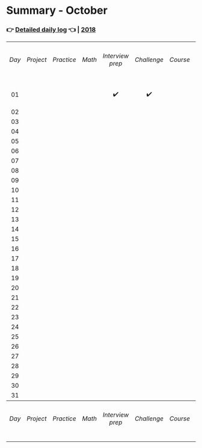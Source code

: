# Summary - October

### 👉 [Detailed daily log](https://github.com/jpacsai/LearningPath/blob/master/Daily-log/October/Daily-log_October.md) 👈 | [2018](https://github.com/jpacsai/LearningPath/blob/master/Daily-log/README.md)

<table>
    <tr>
        <th align="center"><h6>Day</h6></th>
        <th align="center"><h6>Project</h6></th>
        <th align="center"><h6>Practice</h6></th>
        <th align="center"><h6>Math</h6></th>
        <th align="center"><h6>Interview prep</h6></th>
        <th align="center"><h6>Challenge</h6></th>
        <th align="center"><h6>Course</h6></th>
        <th align="center"><h6>Book</h6></th>
        <th align="center"><h6>Video</h6></th>
        <th align="center"><h6>Article</h6></th>
        <th align="center"><h6>Achievem.</h6></th>
    </tr>
    <tr align="center">
        <td align="center">01</td>
        <td></td><!--- Achievment -->
        <td></td><!--- Project -->
        <td align="center"></td><!--- Practice -->
        <td align="center">✔️</td><!--- Math -->
        <td align="center">✔️</td><!--- Interview prep -->
        <td></td><!--- Challenge -->
        <td>CS50's Understanding Technology</td><!--- Course -->
        <td align="center"></td><!--- Video -->
        <td align="center"></td><!--- Article -->
        <td></td><!--- Book -->
    </tr>
    <tr>
        <td align="center">02</td>
        <td></td><!--- Achievment -->
        <td></td><!--- Project -->
        <td align="center"></td><!--- Practice -->
        <td align="center"></td><!--- Math -->
        <td align="center"></td><!--- Interview prep -->
        <td></td><!--- Challenge -->
        <td></td><!--- Course -->
        <td align="center"></td><!--- Video -->
        <td align="center"></td><!--- Article -->
        <td></td><!--- Book -->
    </tr>
    <tr>
        <td align="center">03</td>
        <td></td><!--- Achievment -->
        <td></td><!--- Project -->
        <td align="center"></td><!--- Practice -->
        <td align="center"></td><!--- Math -->
        <td align="center"></td><!--- Interview prep -->
        <td></td><!--- Challenge -->
        <td></td><!--- Course -->
        <td align="center"></td><!--- Video -->
        <td align="center"></td><!--- Article -->
        <td></td><!--- Book -->
    </tr>
    <tr>
        <td align="center">04</td>
        <td></td><!--- Achievment -->
        <td></td><!--- Project -->
        <td align="center"></td><!--- Practice -->
        <td align="center"></td><!--- Math -->
        <td align="center"></td><!--- Interview prep -->
        <td></td><!--- Challenge -->
        <td></td><!--- Course -->
        <td align="center"></td><!--- Video -->
        <td align="center"></td><!--- Article -->
        <td></td><!--- Book -->
    </tr>
    <tr>
        <td align="center">05</td>
        <td></td><!--- Achievment -->
        <td></td><!--- Project -->
        <td align="center"></td><!--- Practice -->
        <td align="center"></td><!--- Math -->
        <td align="center"></td><!--- Interview prep -->
        <td></td><!--- Challenge -->
        <td></td><!--- Course -->
        <td align="center"></td><!--- Video -->
        <td align="center"></td><!--- Article -->
        <td></td><!--- Book -->
    </tr>
    <tr>
        <td align="center">06</td>
        <td></td><!--- Achievment -->
        <td></td><!--- Project -->
        <td align="center"></td><!--- Practice -->
        <td align="center"></td><!--- Math -->
        <td align="center"></td><!--- Interview prep -->
        <td></td><!--- Challenge -->
        <td></td><!--- Course -->
        <td align="center"></td><!--- Video -->
        <td align="center"></td><!--- Article -->
        <td></td><!--- Book -->
    </tr>
    <tr>
        <td align="center">07</td>
        <td></td><!--- Achievment -->
        <td></td><!--- Project -->
        <td align="center"></td><!--- Practice -->
        <td align="center"></td><!--- Math -->
        <td align="center"></td><!--- Interview prep -->
        <td></td><!--- Challenge -->
        <td></td><!--- Course -->
        <td align="center"></td><!--- Video -->
        <td align="center"></td><!--- Article -->
        <td></td><!--- Book -->
    </tr>
    <tr>
        <td align="center">08</td>
        <td></td><!--- Achievment -->
        <td></td><!--- Project -->
        <td align="center"></td><!--- Practice -->
        <td align="center"></td><!--- Math -->
        <td align="center"></td><!--- Interview prep -->
        <td></td><!--- Challenge -->
        <td></td><!--- Course -->
        <td align="center"></td><!--- Video -->
        <td align="center"></td><!--- Article -->
        <td></td><!--- Book -->
    </tr>
    <tr>
        <td align="center">09</td>
        <td></td><!--- Achievment -->
        <td></td><!--- Project -->
        <td align="center"></td><!--- Practice -->
        <td align="center"></td><!--- Math -->
        <td align="center"></td><!--- Interview prep -->
        <td></td><!--- Challenge -->
        <td></td><!--- Course -->
        <td align="center"></td><!--- Video -->
        <td align="center"></td><!--- Article -->
        <td></td><!--- Book -->
    </tr>
    <tr>
        <td align="center">10</td>
        <td></td><!--- Achievment -->
        <td></td><!--- Project -->
        <td align="center"></td><!--- Practice -->
        <td align="center"></td><!--- Math -->
        <td align="center"></td><!--- Interview prep -->
        <td></td><!--- Challenge -->
        <td></td><!--- Course -->
        <td align="center"></td><!--- Video -->
        <td align="center"></td><!--- Article -->
        <td></td><!--- Book -->
    </tr>
    <tr>
        <td align="center">11</td>
        <td></td><!--- Achievment -->
        <td></td><!--- Project -->
        <td align="center"></td><!--- Practice -->
        <td align="center"></td><!--- Math -->
        <td align="center"></td><!--- Interview prep -->
        <td></td><!--- Challenge -->
        <td></td><!--- Course -->
        <td align="center"></td><!--- Video -->
        <td align="center"></td><!--- Article -->
        <td></td><!--- Book -->
    </tr>
    <tr>
        <td align="center">12</td>
        <td></td><!--- Achievment -->
        <td></td><!--- Project -->
        <td align="center"></td><!--- Practice -->
        <td align="center"></td><!--- Math -->
        <td align="center"></td><!--- Interview prep -->
        <td></td><!--- Challenge -->
        <td></td><!--- Course -->
        <td align="center"></td><!--- Video -->
        <td align="center"></td><!--- Article -->
        <td></td><!--- Book -->
    </tr>
    <tr>
        <td align="center">13</td>
        <td></td><!--- Achievment -->
        <td></td><!--- Project -->
        <td align="center"></td><!--- Practice -->
        <td align="center"></td><!--- Math -->
        <td align="center"></td><!--- Interview prep -->
        <td></td><!--- Challenge -->
        <td></td><!--- Course -->
        <td align="center"></td><!--- Video -->
        <td align="center"></td><!--- Article -->
        <td></td><!--- Book -->
    </tr>
    <tr>
        <td align="center">14</td>
        <td></td><!--- Achievment -->
        <td></td><!--- Project -->
        <td align="center"></td><!--- Practice -->
        <td align="center"></td><!--- Math -->
        <td align="center"></td><!--- Interview prep -->
        <td></td><!--- Challenge -->
        <td></td><!--- Course -->
        <td align="center"></td><!--- Video -->
        <td align="center"></td><!--- Article -->
        <td></td><!--- Book -->
    </tr>
    <tr>
        <td align="center">15</td>
        <td></td><!--- Achievment -->
        <td></td><!--- Project -->
        <td align="center"></td><!--- Practice -->
        <td align="center"></td><!--- Math -->
        <td align="center"></td><!--- Interview prep -->
        <td></td><!--- Challenge -->
        <td></td><!--- Course -->
        <td align="center"></td><!--- Video -->
        <td align="center"></td><!--- Article -->
        <td></td><!--- Book -->
    </tr>
    <tr>
        <td align="center">16</td>
        <td></td><!--- Achievment -->
        <td></td><!--- Project -->
        <td align="center"></td><!--- Practice -->
        <td align="center"></td><!--- Math -->
        <td align="center"></td><!--- Interview prep -->
        <td></td><!--- Challenge -->
        <td></td><!--- Course -->
        <td align="center"></td><!--- Video -->
        <td align="center"></td><!--- Article -->
        <td></td><!--- Book -->
    </tr>
    <tr>
        <td align="center">17</td>
        <td></td><!--- Achievment -->
        <td></td><!--- Project -->
        <td align="center"></td><!--- Practice -->
        <td align="center"></td><!--- Math -->
        <td align="center"></td><!--- Interview prep -->
        <td></td><!--- Challenge -->
        <td></td><!--- Course -->
        <td align="center"></td><!--- Video -->
        <td align="center"></td><!--- Article -->
        <td></td><!--- Book -->
    </tr>
    <tr>
        <td align="center">18</td>
        <td></td><!--- Achievment -->
        <td></td><!--- Project -->
        <td align="center"></td><!--- Practice -->
        <td align="center"></td><!--- Math -->
        <td align="center"></td><!--- Interview prep -->
        <td></td><!--- Challenge -->
        <td></td><!--- Course -->
        <td align="center"></td><!--- Video -->
        <td align="center"></td><!--- Article -->
        <td></td><!--- Book -->
    </tr>
    <tr>
        <td align="center">19</td>
        <td></td><!--- Achievment -->
        <td></td><!--- Project -->
        <td align="center"></td><!--- Practice -->
        <td align="center"></td><!--- Math -->
        <td align="center"></td><!--- Interview prep -->
        <td></td><!--- Challenge -->
        <td></td><!--- Course -->
        <td align="center"></td><!--- Video -->
        <td align="center"></td><!--- Article -->
        <td></td><!--- Book -->
    </tr>
    <tr>
        <td align="center">20</td>
        <td></td><!--- Achievment -->
        <td></td><!--- Project -->
        <td align="center"></td><!--- Practice -->
        <td align="center"></td><!--- Math -->
        <td align="center"></td><!--- Interview prep -->
        <td></td><!--- Challenge -->
        <td></td><!--- Course -->
        <td align="center"></td><!--- Video -->
        <td align="center"></td><!--- Article -->
        <td></td><!--- Book -->
    </tr>
    <tr>
        <td align="center">21</td>
        <td></td><!--- Achievment -->
        <td></td><!--- Project -->
        <td align="center"></td><!--- Practice -->
        <td align="center"></td><!--- Math -->
        <td align="center"></td><!--- Interview prep -->
        <td></td><!--- Challenge -->
        <td></td><!--- Course -->
        <td align="center"></td><!--- Video -->
        <td align="center"></td><!--- Article -->
        <td></td><!--- Book -->
    </tr>
    <tr>
        <td align="center">22</td>
        <td></td><!--- Achievment -->
        <td></td><!--- Project -->
        <td align="center"></td><!--- Practice -->
        <td align="center"></td><!--- Math -->
        <td align="center"></td><!--- Interview prep -->
        <td></td><!--- Challenge -->
        <td></td><!--- Course -->
        <td align="center"></td><!--- Video -->
        <td align="center"></td><!--- Article -->
        <td></td><!--- Book -->
    </tr>
    <tr>
        <td align="center">23</td>
        <td></td><!--- Achievment -->
        <td></td><!--- Project -->
        <td align="center"></td><!--- Practice -->
        <td align="center"></td><!--- Math -->
        <td align="center"></td><!--- Interview prep -->
        <td></td><!--- Challenge -->
        <td></td><!--- Course -->
        <td align="center"></td><!--- Video -->
        <td align="center"></td><!--- Article -->
        <td></td><!--- Book -->
    </tr>
    <tr>
        <td align="center">24</td>
        <td></td><!--- Achievment -->
        <td></td><!--- Project -->
        <td align="center"></td><!--- Practice -->
        <td align="center"></td><!--- Math -->
        <td align="center"></td><!--- Interview prep -->
        <td></td><!--- Challenge -->
        <td></td><!--- Course -->
        <td align="center"></td><!--- Video -->
        <td align="center"></td><!--- Article -->
        <td></td><!--- Book -->
    </tr>
    <tr>
        <td align="center">25</td>
        <td></td><!--- Achievment -->
        <td></td><!--- Project -->
        <td align="center"></td><!--- Practice -->
        <td align="center"></td><!--- Math -->
        <td align="center"></td><!--- Interview prep -->
        <td></td><!--- Challenge -->
        <td></td><!--- Course -->
        <td align="center"></td><!--- Video -->
        <td align="center"></td><!--- Article -->
        <td></td><!--- Book -->
    </tr>
    <tr>
        <td align="center">26</td>
        <td></td><!--- Achievment -->
        <td></td><!--- Project -->
        <td align="center"></td><!--- Practice -->
        <td align="center"></td><!--- Math -->
        <td align="center"></td><!--- Interview prep -->
        <td></td><!--- Challenge -->
        <td></td><!--- Course -->
        <td align="center"></td><!--- Video -->
        <td align="center"></td><!--- Article -->
        <td></td><!--- Book -->
    </tr>
    <tr>
        <td align="center">27</td>
        <td></td><!--- Achievment -->
        <td></td><!--- Project -->
        <td align="center"></td><!--- Practice -->
        <td align="center"></td><!--- Math -->
        <td align="center"></td><!--- Interview prep -->
        <td></td><!--- Challenge -->
        <td></td><!--- Course -->
        <td align="center"></td><!--- Video -->
        <td align="center"></td><!--- Article -->
        <td></td><!--- Book -->
    </tr>
    <tr>
        <td align="center">28</td>
        <td></td><!--- Achievment -->
        <td></td><!--- Project -->
        <td align="center"></td><!--- Practice -->
        <td align="center"></td><!--- Math -->
        <td align="center"></td><!--- Interview prep -->
        <td></td><!--- Challenge -->
        <td></td><!--- Course -->
        <td align="center"></td><!--- Video -->
        <td align="center"></td><!--- Article -->
        <td></td><!--- Book -->
    </tr>
    <tr>
        <td align="center">29</td>
        <td></td><!--- Achievment -->
        <td></td><!--- Project -->
        <td align="center"></td><!--- Practice -->
        <td align="center"></td><!--- Math -->
        <td align="center"></td><!--- Interview prep -->
        <td></td><!--- Challenge -->
        <td></td><!--- Course -->
        <td align="center"></td><!--- Video -->
        <td align="center"></td><!--- Article -->
        <td></td><!--- Book -->
    </tr>
    <tr>
        <td align="center">30</td>
        <td></td><!--- Achievment -->
        <td></td><!--- Project -->
        <td align="center"></td><!--- Practice -->
        <td align="center"></td><!--- Math -->
        <td align="center"></td><!--- Interview prep -->
        <td></td><!--- Challenge -->
        <td></td><!--- Course -->
        <td align="center"></td><!--- Video -->
        <td align="center"></td><!--- Article -->
        <td></td><!--- Book -->
    </tr>
    <tr>
        <td align="center">31</td>
        <td></td><!--- Achievment -->
        <td></td><!--- Project -->
        <td align="center"></td><!--- Practice -->
        <td align="center"></td><!--- Math -->
        <td align="center"></td><!--- Interview prep -->
        <td></td><!--- Challenge -->
        <td></td><!--- Course -->
        <td align="center"></td><!--- Video -->
        <td align="center"></td><!--- Article -->
        <td></td><!--- Book -->
    </tr>
    <tr>
        <th align="center"><h6>Day</h6></th>
        <th align="center"><h6>Project</h6></th>
        <th align="center"><h6>Practice</h6></th>
        <th align="center"><h6>Math</h6></th>
        <th align="center"><h6>Interview prep</h6></th>
        <th align="center"><h6>Challenge</h6></th>
        <th align="center"><h6>Course</h6></th>
        <th align="center"><h6>Book</h6></th>
        <th align="center"><h6>Video</h6></th>
        <th align="center"><h6>Article</h6></th>
        <th align="center"><h6>Achievem.</h6></th>
    </tr>
</table>
